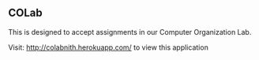 ## COLab

This is designed to accept assignments in our Computer Organization Lab.

Visit: http://colabnith.herokuapp.com/ to view this application
